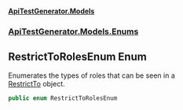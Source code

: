 #### [ApiTestGenerator.Models](ApiTestGenerator.Models.md 'ApiTestGenerator.Models')
### [ApiTestGenerator.Models.Enums](ApiTestGenerator.Models.md#ApiTestGenerator.Models.Enums 'ApiTestGenerator.Models.Enums')

## RestrictToRolesEnum Enum

Enumerates the types of roles that can be seen in a   
[RestrictTo](https://docs.microsoft.com/en-us/dotnet/api/RestrictTo 'RestrictTo') object.

```csharp
public enum RestrictToRolesEnum
```